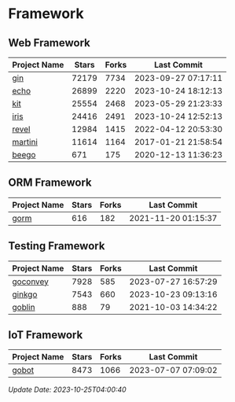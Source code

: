 # Framework

## Web Framework
| Project Name | Stars | Forks | Last Commit |
| ------------ | ----- | ----- | ----------- |
| [gin](https://github.com/gin-gonic/gin) | 72179 | 7734 | 2023-09-27 07:17:11 |
| [echo](https://github.com/labstack/echo) | 26899 | 2220 | 2023-10-24 18:12:13 |
| [kit](https://github.com/go-kit/kit) | 25554 | 2468 | 2023-05-29 21:23:33 |
| [iris](https://github.com/kataras/iris) | 24416 | 2491 | 2023-10-24 12:52:13 |
| [revel](https://github.com/revel/revel) | 12984 | 1415 | 2022-04-12 20:53:30 |
| [martini](https://github.com/go-martini/martini) | 11614 | 1164 | 2017-01-21 21:58:54 |
| [beego](https://github.com/astaxie/beego) | 671 | 175 | 2020-12-13 11:36:23 |

## ORM Framework
| Project Name | Stars | Forks | Last Commit |
| ------------ | ----- | ----- | ----------- |
| [gorm](https://github.com/jinzhu/gorm) | 616 | 182 | 2021-11-20 01:15:37 |

## Testing Framework
| Project Name | Stars | Forks | Last Commit |
| ------------ | ----- | ----- | ----------- |
| [goconvey](https://github.com/smartystreets/goconvey) | 7928 | 585 | 2023-07-27 16:57:29 |
| [ginkgo](https://github.com/onsi/ginkgo) | 7543 | 660 | 2023-10-23 09:13:16 |
| [goblin](https://github.com/franela/goblin) | 888 | 79 | 2021-10-03 14:34:22 |

## IoT Framework
| Project Name | Stars | Forks | Last Commit |
| ------------ | ----- | ----- | ----------- |
| [gobot](https://github.com/hybridgroup/gobot) | 8473 | 1066 | 2023-07-07 07:09:02 |

*Update Date: 2023-10-25T04:00:40*